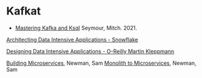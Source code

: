 # Kafkat

- [Mastering Kafka and Ksql](https://1drv.ms/b/s!AkwXSmFk-_xpgfddWyd0i8PrENhI9Q?e=63sxsb) Seymour, Mitch. 2021.

[Architecting Data Intensive Applications - Snowflake](https://1drv.ms/b/s!AkwXSmFk-_xpgfd-HH9LGZi877EjQQ?e=Iq9xNF)

[Designing Data Intensive Applications - O-Reilly Martin Kleppmann](https://1drv.ms/b/s!AkwXSmFk-_xpgfd9vVlFOWXYoavB8w?e=KwiGcH)

[Building Microservices](https://samnewman.io/index.html), Newman, Sam
[Monolith to Microservices](https://samnewman.io/index.html), Newman, Sam
